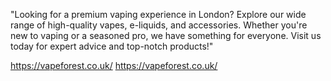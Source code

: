 "Looking for a premium vaping experience in London? Explore our wide range of high-quality vapes, e-liquids, and accessories. Whether you're new to vaping or a seasoned pro, we have something for everyone. Visit us today for expert advice and top-notch products!"

https://vapeforest.co.uk/
https://vapeforest.co.uk/
